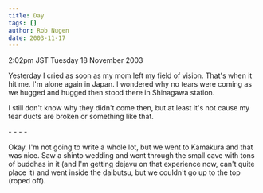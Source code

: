 ```yaml
---
title: Day
tags: []
author: Rob Nugen
date: 2003-11-17
---
```


<p class=date>2:02pm JST Tuesday 18 November 2003</p>

<p>Yesterday I cried as soon as my mom left my field of vision.
That's when it hit me.  I'm alone again in Japan.   I wondered why no
tears were coming as we hugged and hugged then stood there in
Shinagawa station.</p>

<p>I still don't know why they didn't come then, but at least it's not
cause my tear ducts are broken or something like that.</p>

<p>- - - -</p>

<p>Okay.  I'm not going to write a whole lot, but we went to Kamakura
and that was nice.  Saw a shinto wedding and went through the small
cave with tons of buddhas in it (and I'm getting dejavu on that
experience now, can't quite place it) and went inside the daibutsu,
but we couldn't go up to the top (roped off).</p>
